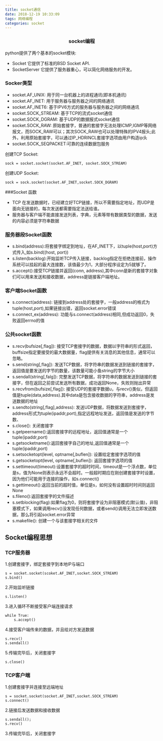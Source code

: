 ```yaml
---
title: socket通信
date: 2018-12-19 10:33:09
tags: 网络编程
categories: socket
---
```


### <center>socket编程</center>

python提供了两个基本的socket模块:
- Socket 它提供了标准的BSD Socket API.
- SocketServer 它提供了服务器重心，可以简化网络服务的开发。

### Socker类型
 - socket.AF_UNIX: 用于同一台机器上的进程通讯(即本机通讯)
 - socket.AF_INET: 用于服务器与服务器之间的网络通讯
 - socket.AF_INET6: 基于IPV6方式的服务器与服务器之间的网络通讯
 - socket.SOCK_STREAM: 基于TCP的流式socket通信
 - socket.SOCK_DGRAM: 基于UDP的数据报式socket通信
 - socket.SOCK_RAW: 原始套接字，普通的套接字无法处理ICMP,IGMP等网络报文，而SOCK_RAW可以；其次SOCK_RAW也可以处理特殊的IPV4报头;此外，利用原始套接字，可以通过IP_HDRINCL套接字选项由用户构造ip头
 - socket.SOCK_SEQPACKET:可靠的连续数据包服务
 
 创建TCP Socket:
 ```
 sock = socket.socket(socket.AF_INET, socket.SOCK_STREAM)
 ```
 创建UDP Socket:
 ```
 sock = sock.socket(socket.AF_INET,socket.SOCK_DGRAM)
 ```
 
 ###Socket 函数
- TCP 在发送数据时，已经建立好TCP链接，所以不需要指定地址，而UDP是面向无链接的，每次发送都需要指定法送给谁。
- 服务器与客户端不能直接发送列表，字典，元素等带有数据类型的数据，发送的内容必须是字符串数据

### 服务器段Socket函数

- s.bind(address):将套接字绑定到地址，在AF_INET下，以tuple(host,port)方式传入,如s.bind((host, port))
- s.listen(backlog):开始监听TCP传入链接，backlog指定在拒绝连接前，操作系统可以挂起的最大连接数，该值最少为1，大部分程序设定为5就够了。
- s.accept():接受TCP链接并返回(conn, address),其中conn是新的套接字对象们可以用来发送和接收数据，address是链接客户端地址。

### 客户端Socket函数

- s.connect(address): 链接到address处的套接字，一般address的格式为tuple(host,port),如果链接出错，返回socket.error错误
- s.connect_ex(address): 功能与s.connect(address)相同,但成功返回0，失败返回errno的值


### 公共socket函数

- s.recv(bufsize[,flag]): 接受TCP套接字的数据，数据以字符串的形式返回，buffsize指定要接受的最大数据量，flag提供有关消息的其他信息，通常可以忽略。
- s.send(string[,flag]): 发送TCP数据，将字符串的数据发送到链接的套接字，返回值是要发送的字节的数量，该数量可能小鱼string的字节大小
- s.sendall(string[,falg]): 完整发送TCP数据，将字符串的数据发送到链接的套接字，但在返回之前尝试发送所有数据，成功返回None，失败则抛出异常
- s.recvfrom(bufsize[,flag]): 接受UDP的套接字数据u，与recv()类似，但返回值是tuple(data,address).其中data是包含接收数据的字符串，address是发送数据的地址
- s.sendto(string[,flag],address): 发送UDP数据，将数据发送到套接字，address形式为tuple(ipaddr,port),指定远程地址发送，返回值是发送的字节数、
- s.close(): 关闭套接字
- s.getpeername():返回套接字的远程地址，返回值通常是一个tuple(ipaddr,port)
- s.getsocketname():返回套接字自己的地址,返回值通常是一个tuple(ipaddr,port)
- s.setsocketopt(level, optname[,buflen]): 设置给定套接字选项的值
- s.getsocketopt(level, optname[,buflen]): 返回套接字选项的值
- s.settimeout(timeout):设置套接字的超时时间，timeout是一个浮点数，单位是s，值为None则表示永远不会超时。一般超时期应在刚创建套接字时设置，因为他们可能用于连接的操作，如s.connect()
- s.gettimeout():返回当前的超时值，单位是s，如何没有设置超时时间则返回None
- s.fileno():返回套接字的文件描述
- s.setblocking(flag):如果flag为0，则将套接字设为非阻塞模式(默认值)，非阻塞模式下，如果调用recv()没发现任何数据，或者send()调用无法立即发送数据，那么将引起socket.error异常
- s.makefile(): 创建一个与该套接字相关的文件
 
## Socket编程思想

### TCP服务器
1.创建套接字，绑定套接字到本地IP与端口
```
s = socket.socket(scoket.AF_INET,socket.SOCK_STREAM)
s.bind()
```
2.开始监听链接
```
s.listen()
```
3.进入循环不断接受客户端连接请求
```
while True:
    s.accept()
```
4.接受客户端传来的数据，并且给对方发送数据
```
s.recv()
s.sendall()
```
5.传输完毕后，关闭套接字
```
s.close()
```
### TCP客户端
1.创建套接字并连接至远端地址
```
s = socket.socket(socket.AF_INET,socket.SOCK_STREAM)
s.connect()
```
2.链接后发送数据和接收数据
```
s.sendall();
s.recv()
```
3.传输完毕后，关闭套接字



 
 
 
 
 
 
 
 
 
 
 
 
 
 
 
 
 
 
 
 
 
 
 
 
 
 
 
 
 
 
 
 